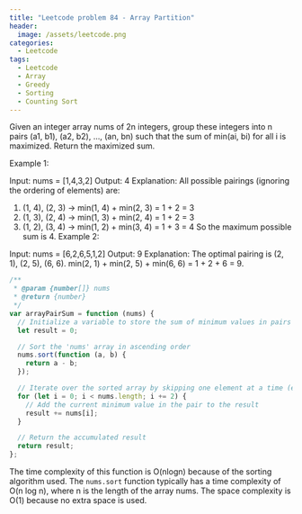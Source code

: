 ```yaml
---
title: "Leetcode problem 84 - Array Partition"
header:
  image: /assets/leetcode.png
categories:
  - Leetcode
tags:
  - Leetcode
  - Array
  - Greedy
  - Sorting
  - Counting Sort
---
```


Given an integer array nums of 2n integers, group these integers into n pairs (a1, b1), (a2, b2), ..., (an, bn) such that the sum of min(ai, bi) for all i is maximized. Return the maximized sum.

Example 1:

Input: nums = [1,4,3,2]
Output: 4
Explanation: All possible pairings (ignoring the ordering of elements) are:

1. (1, 4), (2, 3) -> min(1, 4) + min(2, 3) = 1 + 2 = 3
2. (1, 3), (2, 4) -> min(1, 3) + min(2, 4) = 1 + 2 = 3
3. (1, 2), (3, 4) -> min(1, 2) + min(3, 4) = 1 + 3 = 4
   So the maximum possible sum is 4.
   Example 2:

Input: nums = [6,2,6,5,1,2]
Output: 9
Explanation: The optimal pairing is (2, 1), (2, 5), (6, 6). min(2, 1) + min(2, 5) + min(6, 6) = 1 + 2 + 6 = 9.

```js
/**
 * @param {number[]} nums
 * @return {number}
 */
var arrayPairSum = function (nums) {
  // Initialize a variable to store the sum of minimum values in pairs
  let result = 0;

  // Sort the 'nums' array in ascending order
  nums.sort(function (a, b) {
    return a - b;
  });

  // Iterate over the sorted array by skipping one element at a time (every 2 elements)
  for (let i = 0; i < nums.length; i += 2) {
    // Add the current minimum value in the pair to the result
    result += nums[i];
  }

  // Return the accumulated result
  return result;
};
```

The time complexity of this function is O(nlogn) because of the sorting algorithm used. The `nums.sort` function typically has a time complexity of O(n log n), where n is the length of the array nums. The space complexity is O(1) because no extra space is used.
